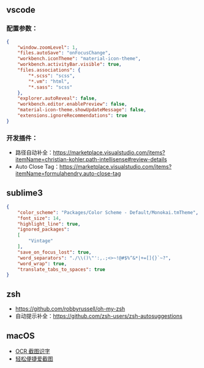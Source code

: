 ## vscode

### 配置参数：

```json
{
    "window.zoomLevel": 1,
    "files.autoSave": "onFocusChange",
    "workbench.iconTheme": "material-icon-theme",
    "workbench.activityBar.visible": true,
    "files.associations": {
        "*.scss": "scss",
        "*.vm": "html",
        "*.sass": "scss"
    },
    "explorer.autoReveal": false,
    "workbench.editor.enablePreview": false,
    "material-icon-theme.showUpdateMessage": false,
    "extensions.ignoreRecommendations": true
}
```

### 开发插件：

* 路径自动补全：https://marketplace.visualstudio.com/items?itemName=christian-kohler.path-intellisense#review-details
* Auto Close Tag：https://marketplace.visualstudio.com/items?itemName=formulahendry.auto-close-tag

## sublime3

```json
{
    "color_scheme": "Packages/Color Scheme - Default/Monokai.tmTheme",
    "font_size": 14,
    "highlight_line": true,
    "ignored_packages":
    [
        "Vintage"
    ],
    "save_on_focus_lost": true,
    "word_separators": "./\\()\"':,.;<>~!@#$%^&*|+=[]{}`~?",
    "word_wrap": true,
    "translate_tabs_to_spaces": true
}
```

## zsh

* https://github.com/robbyrussell/oh-my-zsh
* 自动提示补全：https://github.com/zsh-users/zsh-autosuggestions

## macOS

* [OCR 截图识字](https://toolinbox.net/iText/)
* [轻松便捷爱截图](http://jietu.qq.com/)
